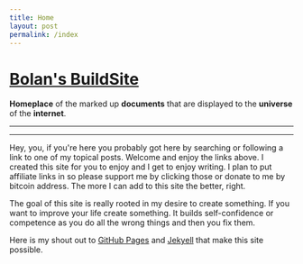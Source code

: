 ```yaml
---
title: Home
layout: post 
permalink: /index
---
```

# [Bolan's BuildSite](index.md)

 **Homeplace** of the marked up **documents** that are displayed to the **universe** of the **internet**.

___



---
Hey, you, if you're here you probably got here by searching or following a link to one of my topical posts.  Welcome and enjoy the links above. I created this site for you to enjoy and I get to enjoy writing.  I plan to put affiliate links in so please support me by clicking those or donate to me by bitcoin address. The more I can add to this site the better, right.

The goal of this site is really rooted in my desire to create something.  If you want to improve your life create something. It builds self-confidence or competence as you do all the wrong things and then you fix them.  

Here is my shout out to [GitHub Pages](https://pages.github.com/) and [Jekyell](https://jekyllrb.com/) that make this site possible.
